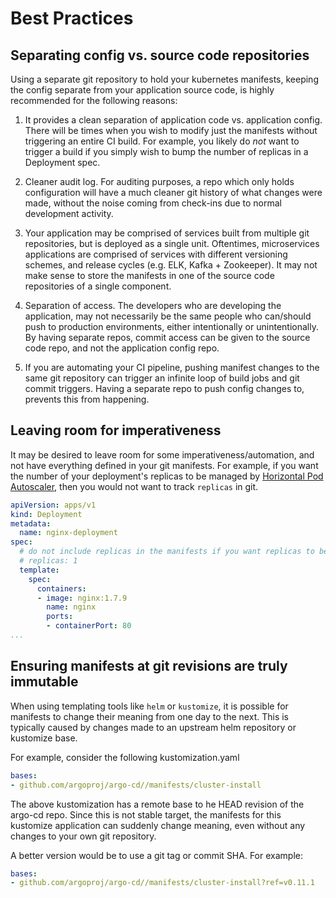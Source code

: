 # Best Practices

## Separating config vs. source code repositories

Using a separate git repository to hold your kubernetes manifests, keeping the config separate
from your application source code, is highly recommended for the following reasons:

1. It provides a clean separation of application code vs. application config. There will be times
   when you wish to modify just the manifests without triggering an entire CI build. For example,
   you likely do _not_ want to trigger a build if you simply wish to bump the number of replicas in
   a Deployment spec.

2. Cleaner audit log. For auditing purposes, a repo which only holds configuration will have a much
   cleaner git history of what changes were made, without the noise coming from check-ins due to
   normal development activity.

3. Your application may be comprised of services built from multiple git repositories, but is
   deployed as a single unit. Oftentimes, microservices applications are comprised of services
   with different versioning schemes, and release cycles (e.g. ELK, Kafka + Zookeeper). It may not
   make sense to store the manifests in one of the source code repositories of a single component.

4. Separation of access. The developers who are developing the application, may not necessarily be 
   the same people who can/should push to production environments, either intentionally or
   unintentionally. By having separate repos, commit access can be given to the source code repo,
   and not the application config repo.

5. If you are automating your CI pipeline, pushing manifest changes to the same git repository can
   trigger an infinite loop of build jobs and git commit triggers. Having a separate repo to push
   config changes to, prevents this from happening.


## Leaving room for imperativeness

It may be desired to leave room for some imperativeness/automation, and not have everything defined
in your git manifests. For example, if you want the number of your deployment's replicas to be
managed by [Horizontal Pod Autoscaler](https://kubernetes.io/docs/tasks/run-application/horizontal-pod-autoscale/),
then you would not want to track `replicas` in git.

```yaml
apiVersion: apps/v1
kind: Deployment
metadata:
  name: nginx-deployment
spec:
  # do not include replicas in the manifests if you want replicas to be controlled by HPA
  # replicas: 1
  template:
    spec:
      containers:
      - image: nginx:1.7.9
        name: nginx
        ports:
        - containerPort: 80
...
```


## Ensuring manifests at git revisions are truly immutable

When using templating tools like `helm` or `kustomize`, it is possible for manifests to change
their meaning from one day to the next. This is typically caused by changes made to an upstream helm
repository or kustomize base.

For example, consider the following kustomization.yaml
```yaml
bases:
- github.com/argoproj/argo-cd//manifests/cluster-install
```

The above kustomization has a remote base to he HEAD revision of the argo-cd repo. Since this
is not stable target, the manifests for this kustomize application can suddenly change meaning, even without
any changes to your own git repository.

A better version would be to use a git tag or commit SHA. For example:
```yaml
bases:
- github.com/argoproj/argo-cd//manifests/cluster-install?ref=v0.11.1
```

